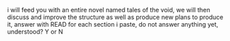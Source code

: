i will feed you with an entire novel named tales of the void, we will then discuss and improve the structure as well as produce new plans to produce it, answer with READ for each section i paste, do not answer anything yet, understood? Y or N
